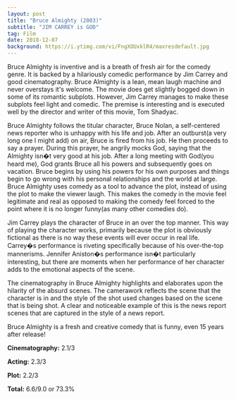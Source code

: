 ```yaml
---
layout: post
title: "Bruce Almighty (2003)"
subtitle: "JIM CARREY is GOD"
tag: Film
date: 2018-12-07
background: https://i.ytimg.com/vi/FngXOUxklR4/maxresdefault.jpg
---
```

Bruce Almighty is inventive and is a breath of fresh air for the comedy genre. It is backed by a hilariously comedic performance by Jim Carrey and good cinematography. Bruce Almighty is a lean, mean laugh machine and never overstays it's welcome. The movie does get slightly bogged down in some of its romantic subplots. However, Jim Carrey manages to make these subplots feel light and comedic. The premise is interesting and is executed well by the director and writer of this movie, Tom Shadyac.

Bruce Almighty follows the titular character, Bruce Nolan, a self-centered news reporter who is unhappy with his life and job. After an outburst(a very long one I might add) on air, Bruce is fired from his job. He then proceeds to say a prayer. During this prayer, he angrily mocks God, saying that the Almighty isn�t very good at his job. After a long meeting with God(you heard me), God grants Bruce all his powers and subsequently goes on vacation. Bruce begins by using his powers for his own purposes and things begin to go wrong with his personal relationships and the world at large. Bruce Almighty uses comedy as a tool to advance the plot, instead of using the plot to make the viewer laugh. This makes the comedy in the movie feel legitimate and real as opposed to making the comedy feel forced to the point where it is no longer funny(as many other comedies do).

Jim Carrey plays the character of Bruce in an over the top manner. This way of playing the character works, primarily because the plot is obviously fictional as there is no way these events will ever occur in real life. Carrey�s performance is riveting specifically because of his over-the-top mannerisms. Jennifer Aniston�s performance isn�t particularly interesting, but there are moments when her performance of her character adds to the emotional aspects of the scene.

The cinematography in Bruce Almighty highlights and elaborates upon the hilarity of the absurd scenes. The camerawork reflects the scene that the character is in and the style of the shot used changes based on the scene that is being shot. A clear and noticeable example of this is the news report scenes that are captured in the style of a news report.

Bruce Almighty is a fresh and creative comedy that is funny, even 15 years after release!

**Cinematography:** 2.1/3

**Acting:** 2.3/3

**Plot:** 2.2/3

**Total:** 6.6/9.0 or 73.3%
